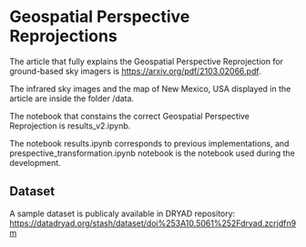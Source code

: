 # Geospatial Perspective Reprojections

The article that fully explains the Geospatial Perspective Reprojection for ground-based sky imagers is https://arxiv.org/pdf/2103.02066.pdf.

The infrared sky images and the map of New Mexico, USA displayed in the article are inside the folder /data.

The notebook that constains the correct Geospatial Perspective Reprojection is results_v2.ipynb.

The notebook results.ipynb corresponds to previous implementations, and prespective_transformation.ipynb notebook is the notebook used during the development.

## Dataset

A sample dataset is publicaly available in DRYAD repository: https://datadryad.org/stash/dataset/doi%253A10.5061%252Fdryad.zcrjdfn9m
